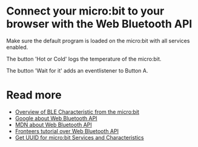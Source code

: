 # Connect your micro:bit to your browser with the Web Bluetooth API

Make sure the default program is loaded on the micro:bit with all services enabled.

The button 'Hot or Cold' logs the temperature of the micro:bit.

The button 'Wait for it' adds an eventlistener to Button A.

# Read more

- [Overview of BLE Characteristic from the micro:bit](https://lancaster-university.github.io/microbit-docs/ble/profile/)
- [Google about Web Bluetooth API](https://developers.google.com/web/updates/2015/07/interact-with-ble-devices-on-the-web)
- [MDN about Web Bluetooth API](https://developer.mozilla.org/en-US/docs/Web/API/Web_Bluetooth_API)
- [Fronteers tutorial over Web Bluetooth API](https://fronteers.nl/blog/2018/12/beginnen-met-webbluetooth)
- [Get UUID for micro:bit Services and Characteristics](chrome://bluetooth-internals/#devices)
